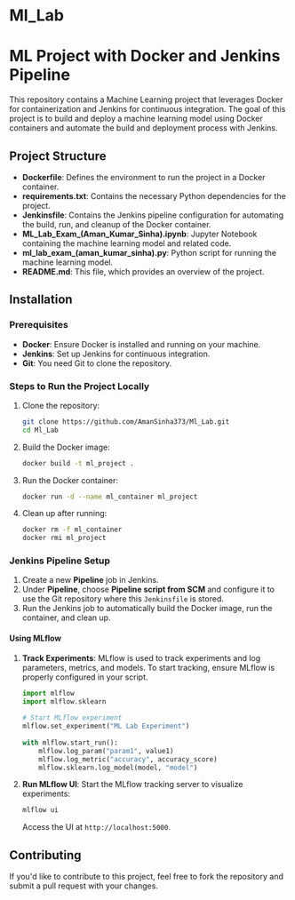 # Ml_Lab
# ML Project with Docker and Jenkins Pipeline

This repository contains a Machine Learning project that leverages Docker for containerization and Jenkins for continuous integration. The goal of this project is to build and deploy a machine learning model using Docker containers and automate the build and deployment process with Jenkins.

## Project Structure

- **Dockerfile**: Defines the environment to run the project in a Docker container.
- **requirements.txt**: Contains the necessary Python dependencies for the project.
- **Jenkinsfile**: Contains the Jenkins pipeline configuration for automating the build, run, and cleanup of the Docker container.
- **ML_Lab_Exam_(Aman_Kumar_Sinha).ipynb**: Jupyter Notebook containing the machine learning model and related code.
- **ml_lab_exam_(aman_kumar_sinha).py**: Python script for running the machine learning model.
- **README.md**: This file, which provides an overview of the project.

## Installation

### Prerequisites

- **Docker**: Ensure Docker is installed and running on your machine.
- **Jenkins**: Set up Jenkins for continuous integration.
- **Git**: You need Git to clone the repository.

### Steps to Run the Project Locally

1. Clone the repository:
    ```bash
    git clone https://github.com/AmanSinha373/Ml_Lab.git
    cd Ml_Lab
    ```

2. Build the Docker image:
    ```bash
    docker build -t ml_project .
    ```

3. Run the Docker container:
    ```bash
    docker run -d --name ml_container ml_project
    ```

4. Clean up after running:
    ```bash
    docker rm -f ml_container
    docker rmi ml_project
    ```

### Jenkins Pipeline Setup

1. Create a new **Pipeline** job in Jenkins.
2. Under **Pipeline**, choose **Pipeline script from SCM** and configure it to use the Git repository where this `Jenkinsfile` is stored.
3. Run the Jenkins job to automatically build the Docker image, run the container, and clean up.

#### Using MLflow
1. **Track Experiments**:
   MLflow is used to track experiments and log parameters, metrics, and models. To start tracking, ensure MLflow is properly configured in your script.
   ```python
   import mlflow
   import mlflow.sklearn
 
   # Start MLflow experiment
   mlflow.set_experiment("ML Lab Experiment")
 
   with mlflow.start_run():
       mlflow.log_param("param1", value1)
       mlflow.log_metric("accuracy", accuracy_score)
       mlflow.sklearn.log_model(model, "model")
   ```
 
2. **Run MLflow UI**:
   Start the MLflow tracking server to visualize experiments:
   ```bash
   mlflow ui
   ```
   Access the UI at `http://localhost:5000`.

## Contributing

If you'd like to contribute to this project, feel free to fork the repository and submit a pull request with your changes.


